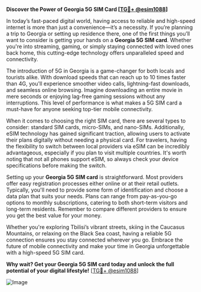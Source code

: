 **Discover the Power of Georgia 5G SIM Card [[TG💪+ @esim1088](https://t.me/s/esim1088)]**

In today’s fast-paced digital world, having access to reliable and high-speed internet is more than just a convenience—it’s a necessity. If you’re planning a trip to Georgia or setting up residence there, one of the first things you’ll want to consider is getting your hands on a **Georgia 5G SIM card**. Whether you're into streaming, gaming, or simply staying connected with loved ones back home, this cutting-edge technology offers unparalleled speed and connectivity.

The introduction of 5G in Georgia is a game-changer for both locals and tourists alike. With download speeds that can reach up to 10 times faster than 4G, you'll experience smoother video calls, lightning-fast downloads, and seamless online browsing. Imagine downloading an entire movie in mere seconds or enjoying lag-free gaming sessions without any interruptions. This level of performance is what makes a 5G SIM card a must-have for anyone seeking top-tier mobile connectivity.

When it comes to choosing the right SIM card, there are several types to consider: standard SIM cards, micro-SIMs, and nano-SIMs. Additionally, eSIM technology has gained significant traction, allowing users to activate their plans digitally without needing a physical card. For travelers, having the flexibility to switch between local providers via eSIM can be incredibly advantageous, especially if you plan to visit multiple countries. It's worth noting that not all phones support eSIM, so always check your device specifications before making the switch.

Setting up your **Georgia 5G SIM card** is straightforward. Most providers offer easy registration processes either online or at their retail outlets. Typically, you'll need to provide some form of identification and choose a data plan that suits your needs. Plans can range from pay-as-you-go options to monthly subscriptions, catering to both short-term visitors and long-term residents. Remember to compare different providers to ensure you get the best value for your money.

Whether you're exploring Tbilisi’s vibrant streets, skiing in the Caucasus Mountains, or relaxing on the Black Sea coast, having a reliable 5G connection ensures you stay connected wherever you go. Embrace the future of mobile connectivity and make your time in Georgia unforgettable with a high-speed 5G SIM card.

**Why wait? Get your Georgia 5G SIM card today and unlock the full potential of your digital lifestyle!** [[TG💪+ @esim1088](https://t.me/s/esim1088)]

![Image](https://i.postimg.cc/Y0z9fWf4/image.png)
